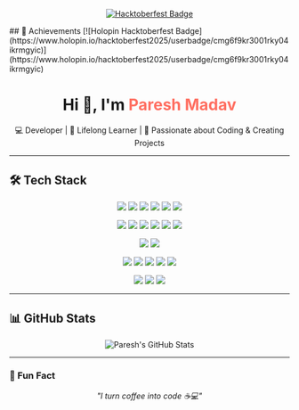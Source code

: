 <!-- Centered Hacktoberfest Badge -->
<p align="center">
  <a href="https://hacktoberfest.com" target="_blank" rel="noopener noreferrer">
    <img src="https://img.shields.io/badge/Hacktoberfest-2025-%23FF4500?style=for-the-badge&logo=hackaday&logoColor=white" 
         alt="Hacktoberfest Badge"/>
  </a>
</p>
## 🏅 Achievements
[![Holopin Hacktoberfest Badge](https://www.holopin.io/hacktoberfest2025/userbadge/cmg6f9kr3001rky04ikrmgyic)](https://www.holopin.io/hacktoberfest2025/userbadge/cmg6f9kr3001rky04ikrmgyic)

<!-- Intro Section -->
<h1 align="center">Hi 👋, I'm <span style="color:#FF6F61;">Paresh Madav</span></h1>
<p align="center">💻 Developer | 🌱 Lifelong Learner | 🎯 Passionate about Coding & Creating Projects</p>

---

## 🛠️ Tech Stack

<p align="center">
  <!-- Languages -->
  <img src="https://img.shields.io/badge/C++-00599C?style=for-the-badge&logo=cplusplus&logoColor=white" />
  <img src="https://img.shields.io/badge/Java-007396?style=for-the-badge&logo=java&logoColor=white" />
  <img src="https://img.shields.io/badge/Python-3776AB?style=for-the-badge&logo=python&logoColor=yellow" />
  <img src="https://img.shields.io/badge/JavaScript-F7DF1E?style=for-the-badge&logo=javascript&logoColor=black" />
  <img src="https://img.shields.io/badge/HTML5-E34F26?style=for-the-badge&logo=html5&logoColor=white" />
  <img src="https://img.shields.io/badge/CSS3-1572B6?style=for-the-badge&logo=css3&logoColor=white" />
</p>

<p align="center">
  <!-- Frameworks -->
  <img src="https://img.shields.io/badge/React-61DAFB?style=for-the-badge&logo=react&logoColor=black" />
  <img src="https://img.shields.io/badge/Flask-000000?style=for-the-badge&logo=flask&logoColor=white" />
  <img src="https://img.shields.io/badge/Node.js-339933?style=for-the-badge&logo=nodedotjs&logoColor=white" />
  <img src="https://img.shields.io/badge/Express.js-000000?style=for-the-badge&logo=express&logoColor=white" />
  <img src="https://img.shields.io/badge/Java%20Swing-5382A1?style=for-the-badge&logo=java&logoColor=white" />
  <img src="https://img.shields.io/badge/AWT-5382A1?style=for-the-badge&logo=java&logoColor=white" />
</p>

<p align="center">
  <!-- Databases -->
  <img src="https://img.shields.io/badge/MySQL-4479A1?style=for-the-badge&logo=mysql&logoColor=white" />
  <img src="https://img.shields.io/badge/MongoDB-47A248?style=for-the-badge&logo=mongodb&logoColor=white" />
</p>

<p align="center">
  <!-- Tools -->
  <img src="https://img.shields.io/badge/Git-F05032?style=for-the-badge&logo=git&logoColor=white" />
  <img src="https://img.shields.io/badge/GitHub-181717?style=for-the-badge&logo=github&logoColor=white" />
  <img src="https://img.shields.io/badge/Docker-2496ED?style=for-the-badge&logo=docker&logoColor=white" />
  <img src="https://img.shields.io/badge/XAMPP-FB7A24?style=for-the-badge&logo=xampp&logoColor=white" />
  <img src="https://img.shields.io/badge/Tomcat-F8DC75?style=for-the-badge&logo=apachetomcat&logoColor=black" />
</p>

<p align="center">
  <!-- Others -->
  <img src="https://img.shields.io/badge/NLP-FF6F61?style=for-the-badge&logo=ai&logoColor=white" />
  <img src="https://img.shields.io/badge/PyTorch-EE4C2C?style=for-the-badge&logo=pytorch&logoColor=white" />
  <img src="https://img.shields.io/badge/Computer%20Vision-4285F4?style=for-the-badge&logo=opencv&logoColor=white" />
</p>

---

## 📊 GitHub Stats

<p align="center">
  <img src="https://github-readme-stats.vercel.app/api?username=paresh0805&show_icons=true&theme=radical" alt="Paresh's GitHub Stats" />
</p>

---

### 🌟 Fun Fact
<p align="center"><em>"I turn coffee into code ☕💻"</em></p>
